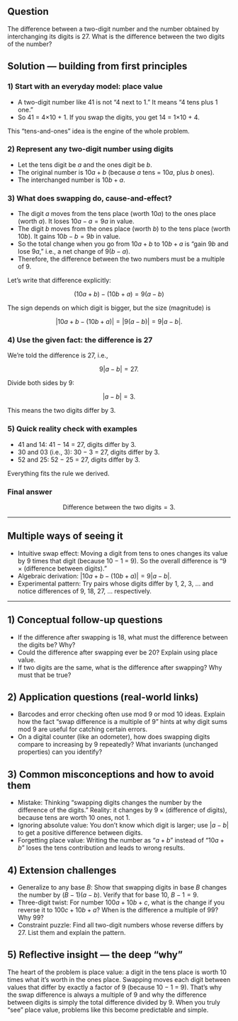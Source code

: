 ## Question

The difference between a two-digit number and the number obtained by interchanging its digits is $27$. What is the difference between the two digits of the number?

## Solution — building from first principles

### 1) Start with an everyday model: place value
- A two-digit number like 41 is not “4 next to 1.” It means “4 tens plus 1 one.”
- So 41 = 4×10 + 1. If you swap the digits, you get 14 = 1×10 + 4.

This “tens-and-ones” idea is the engine of the whole problem.

### 2) Represent any two-digit number using digits
- Let the tens digit be $a$ and the ones digit be $b$.
- The original number is $10a + b$ (because $a$ tens = $10a$, plus $b$ ones).
- The interchanged number is $10b + a$.

### 3) What does swapping do, cause-and-effect?
- The digit $a$ moves from the tens place (worth $10a$) to the ones place (worth $a$). It loses $10a - a = 9a$ in value.
- The digit $b$ moves from the ones place (worth $b$) to the tens place (worth $10b$). It gains $10b - b = 9b$ in value.
- So the total change when you go from $10a + b$ to $10b + a$ is “gain $9b$ and lose $9a$,” i.e., a net change of $9(b - a)$.
- Therefore, the difference between the two numbers must be a multiple of 9.

Let’s write that difference explicitly:

```math
(10a + b) - (10b + a) = 9(a - b)
```

The sign depends on which digit is bigger, but the size (magnitude) is

```math
|10a + b - (10b + a)| = |9(a - b)| = 9|a - b|.
```

### 4) Use the given fact: the difference is 27
We’re told the difference is 27, i.e.,

```math
9|a - b| = 27.
```

Divide both sides by 9:

```math
|a - b| = 3.
```

This means the two digits differ by 3.

### 5) Quick reality check with examples
- 41 and 14: 41 − 14 = 27, digits differ by 3.
- 30 and 03 (i.e., 3): 30 − 3 = 27, digits differ by 3.
- 52 and 25: 52 − 25 = 27, digits differ by 3.

Everything fits the rule we derived.

### Final answer
```math
\text{Difference between the two digits} = 3.
```

---

## Multiple ways of seeing it

- Intuitive swap effect: Moving a digit from tens to ones changes its value by 9 times that digit (because 10 − 1 = 9). So the overall difference is “9 × (difference between digits).”
- Algebraic derivation: $|10a + b - (10b + a)| = 9|a - b|$.
- Experimental pattern: Try pairs whose digits differ by 1, 2, 3, … and notice differences of 9, 18, 27, … respectively.

---

## 1) Conceptual follow-up questions
- If the difference after swapping is 18, what must the difference between the digits be? Why?
- Could the difference after swapping ever be 20? Explain using place value.
- If two digits are the same, what is the difference after swapping? Why must that be true?

## 2) Application questions (real-world links)
- Barcodes and error checking often use mod 9 or mod 10 ideas. Explain how the fact “swap difference is a multiple of 9” hints at why digit sums mod 9 are useful for catching certain errors.
- On a digital counter (like an odometer), how does swapping digits compare to increasing by 9 repeatedly? What invariants (unchanged properties) can you identify?

## 3) Common misconceptions and how to avoid them
- Mistake: Thinking “swapping digits changes the number by the difference of the digits.” Reality: it changes by 9 × (difference of digits), because tens are worth 10 ones, not 1.
- Ignoring absolute value: You don’t know which digit is larger; use $|a - b|$ to get a positive difference between digits.
- Forgetting place value: Writing the number as “$a+b$” instead of “$10a + b$” loses the tens contribution and leads to wrong results.

## 4) Extension challenges
- Generalize to any base $B$: Show that swapping digits in base $B$ changes the number by $(B - 1)(a - b)$. Verify that for base 10, $B - 1 = 9$.
- Three-digit twist: For number $100a + 10b + c$, what is the change if you reverse it to $100c + 10b + a$? When is the difference a multiple of 99? Why 99?
- Constraint puzzle: Find all two-digit numbers whose reverse differs by 27. List them and explain the pattern.

## 5) Reflective insight — the deep “why”
The heart of the problem is place value: a digit in the tens place is worth 10 times what it’s worth in the ones place. Swapping moves each digit between values that differ by exactly a factor of 9 (because 10 − 1 = 9). That’s why the swap difference is always a multiple of 9 and why the difference between digits is simply the total difference divided by 9. When you truly “see” place value, problems like this become predictable and simple.